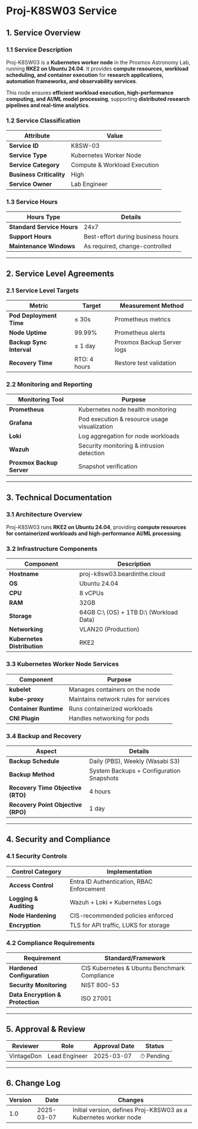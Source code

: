 <!-- ---
title: "Proj-K8SW03 Service Documentation"
description: "Comprehensive ITIL-aligned documentation of Proj-K8SW03, including infrastructure, security policies, and service management details."
author: "VintageDon"
tags: ["service-documentation", "infrastructure", "kubernetes", "rke2", "worker-node"]
category: "Infrastructure"
kb_type: "Service Document"
version: "1.0"
status: "Draft"
last_updated: "2025-03-07"
---
 -->

# **Proj-K8SW03 Service**  

## **1. Service Overview**  

### **1.1 Service Description**  

Proj-K8SW03 is a **Kubernetes worker node** in the Proxmox Astronomy Lab, running **RKE2 on Ubuntu 24.04**. It provides **compute resources, workload scheduling, and container execution** for **research applications, automation frameworks, and observability services**.

This node ensures **efficient workload execution, high-performance computing, and AI/ML model processing**, supporting **distributed research pipelines and real-time analytics**.

### **1.2 Service Classification**  

| **Attribute**       | **Value** |
|---------------------|-----------|
| **Service ID**     | K8SW-03 |
| **Service Type**   | Kubernetes Worker Node |
| **Service Category** | Compute & Workload Execution |
| **Business Criticality** | High |
| **Service Owner**  | Lab Engineer |

### **1.3 Service Hours**  

| **Hours Type** | **Details** |
|---------------|------------|
| **Standard Service Hours** | 24x7 |
| **Support Hours** | Best-effort during business hours |
| **Maintenance Windows** | As required, change-controlled |

---

## **2. Service Level Agreements**  

### **2.1 Service Level Targets**  

| **Metric** | **Target** | **Measurement Method** |
|------------|----------|------------------------|
| **Pod Deployment Time** | ≤ 30s | Prometheus metrics |
| **Node Uptime** | 99.99% | Prometheus alerts |
| **Backup Sync Interval** | ≤ 1 day | Proxmox Backup Server logs |
| **Recovery Time** | RTO: 4 hours | Restore test validation |

### **2.2 Monitoring and Reporting**  

| **Monitoring Tool** | **Purpose** |
|---------------------|------------|
| **Prometheus** | Kubernetes node health monitoring |
| **Grafana** | Pod execution & resource usage visualization |
| **Loki** | Log aggregation for node workloads |
| **Wazuh** | Security monitoring & intrusion detection |
| **Proxmox Backup Server** | Snapshot verification |

---

## **3. Technical Documentation**  

### **3.1 Architecture Overview**  

Proj-K8SW03 runs **RKE2 on Ubuntu 24.04**, providing **compute resources for containerized workloads and high-performance AI/ML processing**.

### **3.2 Infrastructure Components**  

| **Component** | **Description** |
|--------------|----------------|
| **Hostname** | proj-k8sw03.beardinthe.cloud |
| **OS** | Ubuntu 24.04 |
| **CPU** | 8 vCPUs |
| **RAM** | 32GB |
| **Storage** | 64GB C:\ (OS) + 1TB D:\ (Workload Data) |
| **Networking** | VLAN20 (Production) |
| **Kubernetes Distribution** | RKE2 |

### **3.3 Kubernetes Worker Node Services**  

| **Component** | **Purpose** |
|--------------|------------|
| **kubelet** | Manages containers on the node |
| **kube-proxy** | Maintains network rules for services |
| **Container Runtime** | Runs containerized workloads |
| **CNI Plugin** | Handles networking for pods |

### **3.4 Backup and Recovery**  

| **Aspect** | **Details** |
|------------|------------|
| **Backup Schedule** | Daily (PBS), Weekly (Wasabi S3) |
| **Backup Method** | System Backups + Configuration Snapshots |
| **Recovery Time Objective (RTO)** | 4 hours |
| **Recovery Point Objective (RPO)** | 1 day |

---

## **4. Security and Compliance**  

### **4.1 Security Controls**  

| **Control Category** | **Implementation** |
|----------------------|-------------------|
| **Access Control** | Entra ID Authentication, RBAC Enforcement |
| **Logging & Auditing** | Wazuh + Loki + Kubernetes Logs |
| **Node Hardening** | CIS-recommended policies enforced |
| **Encryption** | TLS for API traffic, LUKS for storage |

### **4.2 Compliance Requirements**  

| **Requirement** | **Standard/Framework** |
|----------------|----------------------|
| **Hardened Configuration** | CIS Kubernetes & Ubuntu Benchmark Compliance |
| **Security Monitoring** | NIST 800-53 |
| **Data Encryption & Protection** | ISO 27001 |

---

## **5. Approval & Review**  

| **Reviewer** | **Role** | **Approval Date** | **Status** |
|-------------|---------|------------------|------------|
| VintageDon | Lead Engineer | 2025-03-07 | ⏱ Pending |

---

## **6. Change Log**  

| **Version** | **Date** | **Changes** |
|------------|---------|-------------|
| 1.0 | 2025-03-07 | Initial version, defines Proj-K8SW03 as a Kubernetes worker node |



